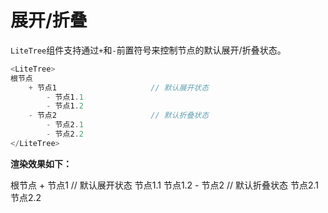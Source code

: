 # 展开/折叠

`LiteTree`组件支持通过`+`和`-`前置符号来控制节点的默认展开/折叠状态。

```ts
<LiteTree>
根节点
    + 节点1                     // 默认展开状态
        - 节点1.1
        - 节点1.2
    - 节点2                     // 默认折叠状态
        - 节点2.1   
        - 节点2.2
</LiteTree>
```

**渲染效果如下：**

<LiteTree>
根节点
    + 节点1                     // 默认展开状态
        节点1.1
        节点1.2
    - 节点2                     // 默认折叠状态
        节点2.1
        节点2.2
</LiteTree>
